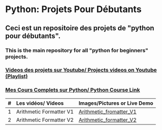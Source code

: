 # Python: Projets Pour Débutants

## Ceci est un repositoire des projets de "python pour débutants".
### This is the main repository for all "python for beginners" projects.

### [Videos des projets sur Youtube/ Projects videos on Youtube (Playlist)](https://www.youtube.com/channel/UCzvbhmjj1E0lJB9_O5tF79w)

### [Mes Cours Complets sur Python/ Python Course Link](https://www.youtube.com/channel/UCzvbhmjj1E0lJB9_O5tF79w)


| # |                                          Les vidéos/ Videos                      |           Images/Pictures or Live Demo                 |  
| --|:---------------------------------------------------------------------------------|:-------------------------------------------------------|
| 1 |  Arithmetic Formatter V1   | [Arithmetic_fromatter_V1](https://iili.io/XnK3Je.png) | [Arithmetic_fromatter_1](https://iili.io/XnK3Je.png)
| 2 |  Arithmetic Formatter V2   | [Arithmetic_formatter_V2](https://iili.io/XnKV7n.png) | [Arithmetic_formatter_2](https://iili.io/XnKV7n.png)       

